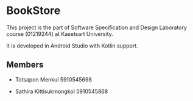 # BookStore

This project is the part of Software Specification and Design Laboratory course (01219244) at Kasetsart University.

It is developed in Android Studio with Kotlin support.

## Members

- Totsapon Menkul 5910545698
 
- Sathira Kittisukmongkol 5910545868
